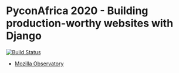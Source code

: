 # PyconAfrica 2020 - Building production-worthy websites with Django

[![Build Status](https://travis-ci.com/Emmarex/PyconAfrica2020.svg?token=UrwRzHuApu2JJndPbucm&branch=master)](https://travis-ci.com/Emmarex/PyconAfrica2020)

- [Mozilla Observatory](https://observatory.mozilla.org/)